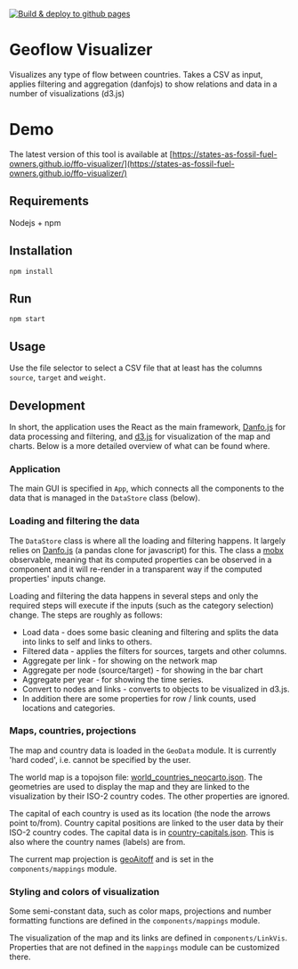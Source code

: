 [![Build & deploy to github pages](https://github.com/States-as-fossil-fuel-owners/ffo-visualizer/actions/workflows/main.yml/badge.svg)](https://github.com/States-as-fossil-fuel-owners/ffo-visualizer/actions/workflows/main.yml)

# Geoflow Visualizer

Visualizes any type of flow between countries. Takes a CSV as input, applies filtering and aggregation (danfojs) to show relations and data in a number of visualizations (d3.js)

# Demo

The latest version of this tool is available at [https://states-as-fossil-fuel-owners.github.io/ffo-visualizer/](https://states-as-fossil-fuel-owners.github.io/ffo-visualizer/)

## Requirements

Nodejs + npm

## Installation

`npm install`

## Run

`npm start`

## Usage

Use the file selector to select a CSV file that at least has the columns `source`, `target` and `weight`.

## Development

In short, the application uses the React as the main framework, [Danfo.js](https://danfo.jsdata.org/) for data processing and filtering, and [d3.js](https://d3js.org/) for visualization of the map and charts. Below is a more detailed overview of what can be found where.

### Application
The main GUI is specified in `App`, which connects all the components to the data that is managed in the `DataStore` class (below).

### Loading and filtering the data

The `DataStore` class is where all the loading and filtering happens. It largely relies on [Danfo.js](https://danfo.jsdata.org/) (a pandas clone for javascript) for this. The class a [mobx](https://mobx.js.org/) observable, meaning that its computed properties can be observed in a component and it will re-render in a transparent way if the computed properties' inputs change.

Loading and filtering the data happens in several steps and only the required steps will execute if the inputs (such as the category selection) change. The steps are roughly as follows:

* Load data - does some basic cleaning and filtering and splits the data into links to self and links to others.
* Filtered data - applies the filters for sources, targets and other columns.
* Aggregate per link - for showing on the network map
* Aggregate per node (source/target) - for showing in the bar chart
* Aggregate per year - for showing the time series.
* Convert to nodes and links - converts to objects to be visualized in d3.js.
* In addition there are some properties for row / link counts, used locations and categories.

### Maps, countries, projections

The map and country data is loaded in the `GeoData` module. It is currently 'hard coded', i.e. cannot be specified by the user.

The world map is a topojson file: [world_countries_neocarto.json](src/data/world_countries_neocarto.json). The geometries are used to display the map and they are linked to the visualization by their ISO-2 country codes. The other properties are ignored.

The capital of each country is used as its location (the node the arrows point to/from). Country capital positions are linked to the user data by their ISO-2 country codes. The capital data is in [country-capitals.json](src/data/country-capitals.json). This is also where the country names (labels) are from.

The current map projection is [geoAitoff](https://github.com/d3/d3-geo-projection#geoAitoff) and is set in the `components/mappings` module.

### Styling and colors of visualization

Some semi-constant data, such as color maps, projections and number formatting functions are defined in the `components/mappings` module.

The visualization of the map and its links are defined in `components/LinkVis`. Properties that are not defined in the `mappings` module can be customized there.
